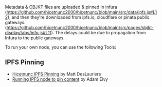 Metadata & OBJKT files are uploaded & pinned in Infura (https://github.com/hicetnunc2000/hicetnunc/blob/main/src/data/ipfs.js#L12), and then they're downloaded from ipfs.io, cloudflare or pinata public gateways. (https://github.com/hicetnunc2000/hicetnunc/blob/main/src/pages/objkt-display/tabs/info.js#L11). The delays could be due to propagation from Infura to the public gateways.

To run your own node, you can use the following Tools:

## IPFS Pinning

* [Hicetnunc IPFS Pinning](https://gist.github.com/mattdesl/47f4ea12ea131eed8401bdacf95a1f47) by Matt DesLauriers
* [Running IPFS node to pin content](https://twitter.com/antic/status/1374417104489697283?s=20) by Adam Eivy



